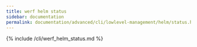 ```yaml
---
title: werf helm status
sidebar: documentation
permalink: documentation/advanced/cli/lowlevel-management/helm/status.html
---
```


{% include /cli/werf_helm_status.md %}
